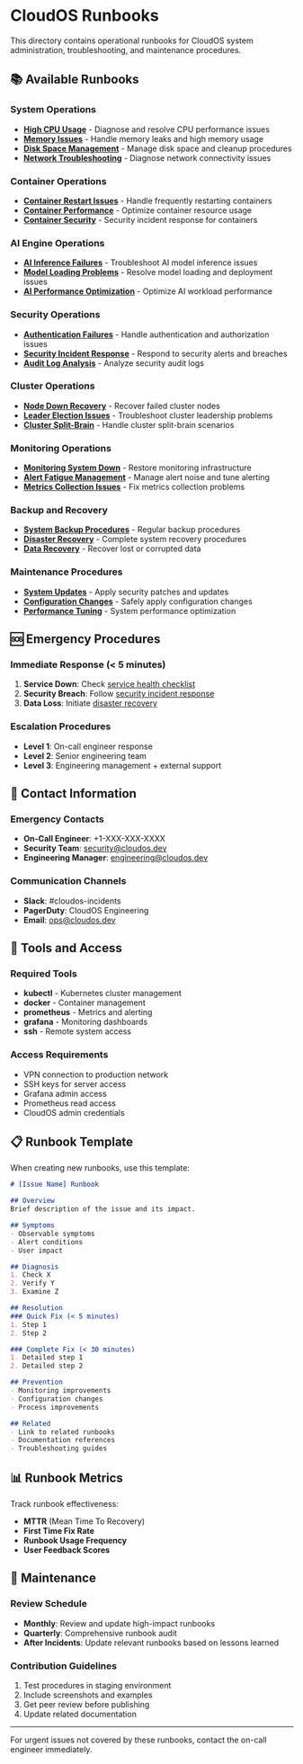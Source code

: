 # CloudOS Runbooks

This directory contains operational runbooks for CloudOS system administration, troubleshooting, and maintenance procedures.

## 📚 Available Runbooks

### System Operations
- [**High CPU Usage**](high-cpu-usage.md) - Diagnose and resolve CPU performance issues
- [**Memory Issues**](memory-issues.md) - Handle memory leaks and high memory usage
- [**Disk Space Management**](disk-space-management.md) - Manage disk space and cleanup procedures
- [**Network Troubleshooting**](network-troubleshooting.md) - Diagnose network connectivity issues

### Container Operations
- [**Container Restart Issues**](container-restart-issues.md) - Handle frequently restarting containers
- [**Container Performance**](container-performance.md) - Optimize container resource usage
- [**Container Security**](container-security.md) - Security incident response for containers

### AI Engine Operations
- [**AI Inference Failures**](ai-inference-failures.md) - Troubleshoot AI model inference issues
- [**Model Loading Problems**](model-loading-problems.md) - Resolve model loading and deployment issues
- [**AI Performance Optimization**](ai-performance-optimization.md) - Optimize AI workload performance

### Security Operations
- [**Authentication Failures**](authentication-failures.md) - Handle authentication and authorization issues
- [**Security Incident Response**](security-incident-response.md) - Respond to security alerts and breaches
- [**Audit Log Analysis**](audit-log-analysis.md) - Analyze security audit logs

### Cluster Operations
- [**Node Down Recovery**](node-down-recovery.md) - Recover failed cluster nodes
- [**Leader Election Issues**](leader-election-issues.md) - Troubleshoot cluster leadership problems
- [**Cluster Split-Brain**](cluster-split-brain.md) - Handle cluster split-brain scenarios

### Monitoring Operations
- [**Monitoring System Down**](monitoring-system-down.md) - Restore monitoring infrastructure
- [**Alert Fatigue Management**](alert-fatigue-management.md) - Manage alert noise and tune alerting
- [**Metrics Collection Issues**](metrics-collection-issues.md) - Fix metrics collection problems

### Backup and Recovery
- [**System Backup Procedures**](system-backup-procedures.md) - Regular backup procedures
- [**Disaster Recovery**](disaster-recovery.md) - Complete system recovery procedures
- [**Data Recovery**](data-recovery.md) - Recover lost or corrupted data

### Maintenance Procedures
- [**System Updates**](system-updates.md) - Apply security patches and updates
- [**Configuration Changes**](configuration-changes.md) - Safely apply configuration changes
- [**Performance Tuning**](performance-tuning.md) - System performance optimization

## 🆘 Emergency Procedures

### Immediate Response (< 5 minutes)
1. **Service Down**: Check [service health checklist](emergency/service-health-checklist.md)
2. **Security Breach**: Follow [security incident response](security-incident-response.md)
3. **Data Loss**: Initiate [disaster recovery](disaster-recovery.md)

### Escalation Procedures
- **Level 1**: On-call engineer response
- **Level 2**: Senior engineering team
- **Level 3**: Engineering management + external support

## 📱 Contact Information

### Emergency Contacts
- **On-Call Engineer**: +1-XXX-XXX-XXXX
- **Security Team**: security@cloudos.dev
- **Engineering Manager**: engineering@cloudos.dev

### Communication Channels
- **Slack**: #cloudos-incidents
- **PagerDuty**: CloudOS Engineering
- **Email**: ops@cloudos.dev

## 🔧 Tools and Access

### Required Tools
- **kubectl** - Kubernetes cluster management
- **docker** - Container management
- **prometheus** - Metrics and alerting
- **grafana** - Monitoring dashboards
- **ssh** - Remote system access

### Access Requirements
- VPN connection to production network
- SSH keys for server access
- Grafana admin access
- Prometheus read access
- CloudOS admin credentials

## 📋 Runbook Template

When creating new runbooks, use this template:

```markdown
# [Issue Name] Runbook

## Overview
Brief description of the issue and its impact.

## Symptoms
- Observable symptoms
- Alert conditions
- User impact

## Diagnosis
1. Check X
2. Verify Y
3. Examine Z

## Resolution
### Quick Fix (< 5 minutes)
1. Step 1
2. Step 2

### Complete Fix (< 30 minutes)
1. Detailed step 1
2. Detailed step 2

## Prevention
- Monitoring improvements
- Configuration changes
- Process improvements

## Related
- Link to related runbooks
- Documentation references
- Troubleshooting guides
```

## 📊 Runbook Metrics

Track runbook effectiveness:
- **MTTR** (Mean Time To Recovery)
- **First Time Fix Rate**
- **Runbook Usage Frequency**
- **User Feedback Scores**

## 🔄 Maintenance

### Review Schedule
- **Monthly**: Review and update high-impact runbooks
- **Quarterly**: Comprehensive runbook audit
- **After Incidents**: Update relevant runbooks based on lessons learned

### Contribution Guidelines
1. Test procedures in staging environment
2. Include screenshots and examples
3. Get peer review before publishing
4. Update related documentation

---

For urgent issues not covered by these runbooks, contact the on-call engineer immediately.